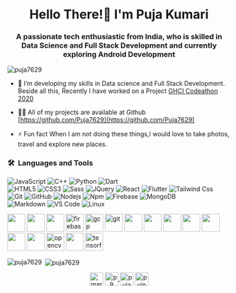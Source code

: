 <h1 align="center">Hello There!👋 I'm Puja Kumari</h1>
<h3 align="center">A passionate tech enthusiastic from India, who is skilled in Data Science and Full Stack Development and currently exploring Android Development</h3>

<p align="left"> <img src="https://komarev.com/ghpvc/?username=puja7629" alt="puja7629" /> </p>

- 🔭 I’m developing my skills in Data science and Full Stack Development. Beside all this, Recently I have  worked on a Project [GHCI Codeathon 2020](https://github.com/Puja7629/GHCI-20_CODEATHON)

- 👨‍💻 All of my projects are available at Github [https://github.com/Puja7629](https://github.com/Puja7629)

- ⚡ Fun fact When I am not doing these things,I would love to take photos, travel and explore new places.
### 🛠 &nbsp;Languages and Tools

![JavaScript](https://img.shields.io/badge/-JavaScript-%23F7DF1C?style=for-the-badge&logo=javascript&logoColor=000000&labelColor=%23F7DF1C&color=%23FFCE5A)
![C++](https://img.shields.io/badge/C%2B%2B-00599C?style=for-the-badge&logo=c%2B%2B&logoColor=white)
![Python](http://img.shields.io/badge/-Python-3776AB?style=for-the-badge&logo=python&logoColor=ffffff)
![Dart](https://img.shields.io/badge/Dart-0175C2?style=for-the-badge&logo=dart&logoColor=white)
<br>
![HTML5](https://img.shields.io/badge/-HTML5-%23E44D27?style=for-the-badge&logo=html5&logoColor=ffffff)
![CSS3](https://img.shields.io/badge/-CSS3-%231572B6?style=for-the-badge&logo=css3)
![Sass](https://img.shields.io/badge/-Sass-%23CC6699?style=for-the-badge&logo=sass&logoColor=ffffff)
![JQuery](https://img.shields.io/badge/jQuery-0769AD?style=for-the-badge&logo=jquery&logoColor=white)
![React](https://img.shields.io/badge/-React-61DAFB?style=for-the-badge&logo=react&logoColor=ffffff)
![Flutter](https://img.shields.io/badge/Flutter-02569B?style=for-the-badge&logo=flutter&logoColor=white)
![Tailwind Css](https://img.shields.io/badge/Tailwind_CSS-38B2AC?style=for-the-badge&logo=tailwind-css&logoColor=white)
<br>
![Git](https://img.shields.io/badge/-Git-%23F05032?style=for-the-badge&logo=git&logoColor=%23ffffff)
![GitHub](https://img.shields.io/badge/-GitHub-181717?style=for-the-badge&logo=github)
![Nodejs](https://img.shields.io/badge/-Nodejs-339933?style=for-the-badge&logo=Node.js&logoColor=ffffff)
![Npm](https://img.shields.io/badge/-npm-CB3837?style=for-the-badge&logo=npm)
![Firebase](https://img.shields.io/badge/-Firebase-FFCA28?style=for-the-badge&logo=firebase&logoColor=ffffff)
![MongoDB](https://img.shields.io/badge/MongoDB-4EA94B?style=for-the-badge&logo=mongodb&logoColor=white)
<br>
![Markdown](https://img.shields.io/badge/Markdown-000000?style=for-the-badge&logo=markdown&logoColor=white)
![VS Code](http://img.shields.io/badge/-VS%20Code-007ACC?style=for-the-badge&logo=visual-studio-code&logoColor=ffffff)
![Linux](http://img.shields.io/badge/-Linux-0078D6?style=for-the-badge&logo=linux&logoColor=ffffff)
<br/>

<p align="left"><img src="https://miro.medium.com/max/320/0*_rAD9NgK7l6KSlNc.png" width="40" height="40"/> <img src="https://upload.wikimedia.org/wikipedia/commons/thumb/1/18/ISO_C%2B%2B_Logo.svg/1200px-ISO_C%2B%2B_Logo.svg.png" width="40" height="40"/> <img src="https://www.logolynx.com/images/logolynx/ee/ee6197d1b17644329226e0587dce4a9c.png" width="40" height="40"/>  <img src="https://www.vectorlogo.zone/logos/firebase/firebase-icon.svg" alt="firebase" width="40" height="40"/> <img src="https://www.vectorlogo.zone/logos/google_cloud/google_cloud-icon.svg" alt="gcp" width="40" height="40"/> <img src="https://www.vectorlogo.zone/logos/git-scm/git-scm-icon.svg" alt="git" width="40" height="40"/> <img src="https://www.w3.org/html/logo/downloads/HTML5_Logo_512.png" width="40" height="40"/> <img src="https://banner2.cleanpng.com/20190623/uxe/kisspng-logo-java-development-kit-portable-network-graphic-5d0f25d6871765.6875406615612738145533.jpg" width="40" height="40"/> <img src="https://upload.wikimedia.org/wikipedia/commons/thumb/6/6a/JavaScript-logo.png/480px-JavaScript-logo.png" width="40" height="40"/> <img src="https://encrypted-tbn0.gstatic.com/images?q=tbn:ANd9GcTaQruIKJqRjH-dNoAzs8lfysbFedfEd1NRsw&usqp=CAU" width="40" height="40"/> <img src="https://community.microstrategy.com/servlet/rtaImage?eid=ka02R000000kcTI&feoid=00N44000006DfHE&refid=0EM440000002Jgk" width="40" height="40"/> <img src="https://encrypted-tbn0.gstatic.com/images?q=tbn:ANd9GcSTILw2LPkhD9HChOkNU6_jIkxH_7uQm_tPwA&usqp=CAU" width="40" height="40"/> <img src="https://banner2.cleanpng.com/20180425/jrw/kisspng-node-js-javascript-web-application-express-js-comp-5ae0f84e2a4242.1423638015246930701731.jpg" width="40" height="40"/> <img src="https://www.vectorlogo.zone/logos/opencv/opencv-icon.svg" alt="opencv" width="40" height="40"/> <img src="https://www.libraries.rutgers.edu/sites/default/files/styles/resize_to_300px_width/public/events/2020/01/python_3_2.png?itok=lLsNn_Eh" width="40" height="40"/>  <img src="https://www.vectorlogo.zone/logos/tensorflow/tensorflow-icon.svg" alt="tensorflow" width="40" height="40"/></p><p><img align="left" src="https://github-readme-stats.vercel.app/api/top-langs/?username=puja7629&layout=compact&hide=html" alt="puja7629" /></p>

<p>&nbsp;<img align="center" src="https://github-readme-stats.vercel.app/api?username=puja7629&show_icons=true" alt="puja7629" /></p>

<p align="center">
<a href="https://twitter.com/marja12" target="blank"><img align="center" src="https://cdn.jsdelivr.net/npm/simple-icons@3.0.1/icons/twitter.svg" alt="marvel_puja12" height="30" width="30" /></a>
<a href="https://linkedin.com/in/p29" target="blank"><img align="center" src="https://cdn.jsdelivr.net/npm/simple-icons@3.0.1/icons/linkedin.svg" alt="p9" height="30" width="30" /> </a>
<a href="https://www.facebook.com/profile.php?id=197778" target="blank"><img align="center" src="https://cdn.jsdelivr.net/npm/simple-icons@3.0.1/icons/facebook.svg" alt="puja kumari" height="30" width="30" /></a>
<a href="https://instagram.com/ow" target="blank"><img align="center" src="https://cdn.jsdelivr.net/npm/simple-icons@3.0.1/icons/instagram.svg" alt="puingh20_" height="30" width="30" /></a>

</p>
